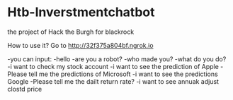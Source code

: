 # Htb-Inverstmentchatbot
the project of Hack the Burgh for blackrock

How to use it?
Go to http://32f375a804bf.ngrok.io

-you can input:
-hello
-are you a robot?
-who made you?
-what do you do?
-i want to check my stock account
-i want to see the prediction of Apple
-Please tell me the predictions of Microsoft
-i want to see the predictions Google
-Please tell me the dailt return rate?
-i want to see annuak adjust clostd price
